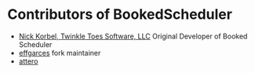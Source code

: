 # Contributors of BookedScheduler
- [Nick Korbel, Twinkle Toes Software, LLC](https://www.twinkletoessoftware.com/services/) Original Developer of Booked Scheduler
- [effgarces](https://github.com/effgarces) fork maintainer
- [attero](https://github.com/apfelchips)
